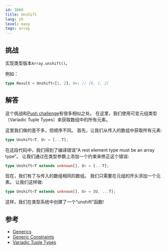```yaml
---
id: 3060
title: Unshift
lang: zh
level: easy
tags: array
---
```


## 挑战

实现类型版本`Array.unshift()`。

例如：

```typescript
type Result = Unshift<[1, 2], 0>; // [0, 1, 2]
```

## 解答

这个挑战和[Push challenge](./easy-push.md)有很多相似之处。
在这里，我们使用可变元组类型（Variadic Tuple Types）来获取数组中的所有元素。

这里我们做的差不多，但顺序不同。
首先，让我们从传入的数组中获取所有元素:

```typescript
type Unshift<T, U> = [...T];
```

在这段代码中，我们得到了编译错误“A rest element type must be an array type”。
让我们通过在类型参数上添加一个约束来修正这个错误:

```typescript
type Unshift<T extends unknown[], U> = [...T];
```

现在，我们有了与传入的数组相同的数组。
我们只需要在元组的开头添加一个元素。
让我们这样做:

```typescript
type Unshift<T extends unknown[], U> = [U, ...T];
```

这样，我们在类型系统中创建了一个“unshift”函数!

## 参考

- [Generics](https://www.typescriptlang.org/docs/handbook/2/generics.html)
- [Generic Constraints](https://www.typescriptlang.org/docs/handbook/2/generics.html#generic-constraints)
- [Variadic Tuple Types](https://www.typescriptlang.org/docs/handbook/release-notes/typescript-4-0.html#variadic-tuple-types)
